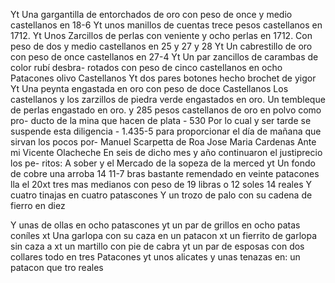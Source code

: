 Yt Una gargantilla de entorchados de oro con peso de once y medio castellanos en 18-6
Yt unos manillos de cuentas trece pesos castellanos en 1712. Yt Unos Zarcillos de perlas con veniente y ocho perlas en 1712.
Con peso de dos y medio castellanos en 25 y 27 y 28
Yt Un cabrestillo de oro con peso de once castellanos en 27-4
Yt Un par zancillos de carambas de color rubí desbra-
rotados con peso de cinco castellanos en ocho
Patacones olivo Castellanos
Yt dos pares botones hecho brochet de yigor
Yt Una peynta engastada en oro con peso de doce
Castellanos
Los castellanos y los zarzillos de piedra verde engastados en oro. Un tembleque de perlas engastado en oro.
y 285 pesos castellanos de oro en polvo como pro- ducto de la mina que hacen de plata - 530
Por lo cual y ser tarde se suspende esta diligencia - 1.435-5
para proporcionar el día de mañana que sirvan los pocos por-
Manuel Scarpetta de Roa
Jose Maria Cardenas
Ante mi Vicente Olacheche
En seis de dicho mes y año continuaron el justiprecio los pe- ritos: A sober
y el Mercado de la sopeza de la merced
yt Un fondo de cobre una arroba 14 11-7 bras bastante remendado en veinte patacones lla el 20xt tres mas medianos con peso de 19 libras o 12 soles 14 reales
Y cuatro tinajas en cuatro patascones
Y un trozo de palo con su cadena de fierro en diez

Y unas de ollas en ocho patascones
yt un par de grillos en ocho patas coníles
xt Una garlopa con su caza en un patacon
xt un fierrito de garlopa sin caza a
xt un martillo con pie de cabra
yt un par de esposas con dos collares todo en tres
Patacones
yt unos alicates y unas tenazas en: un patacon que
tro reales
